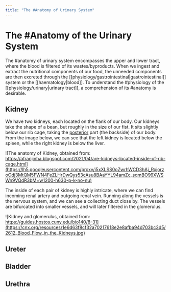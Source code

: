 ```yaml
---
title: "The #Anatomy of Urinary System"
---
```


# The #Anatomy of the Urinary System

The #anatomy of urinary system encompasses the upper and lower tract, where the blood is filtered of its wastes/byproducts. When we ingest and extract the nutritional components of our food, the unneeded components are then excreted through the [[physiology/gastrointestinal|gastrointestinal]] system or the [[haematology|blood]]. To understand the #physiology of the [[physiology/urinary|urinary tract]], a comprehension of its #anatomy is desirable.

## Kidney

We have two kidneys, each located on the flank of our body. Our kidneys take the shape of a bean, but roughly in the size of our fist. It sits slightly below our rib cage, taking the [posterior](https://en.wikipedia.org/wiki/Anatomical_terms_of_location#Anterior_and_posterior) part (the backside) of our body. From the image below, we can see that the left kidney is located below the spleen, while the right kidney is below the liver.

![The anatomy of Kidney, obtained from: https://afranjinha.blogspot.com/2021/04/are-kidneys-located-inside-of-rib-cage.html](https://lh5.googleusercontent.com/proxy/i5xXLSS0oZwrhWCD3hAj_RxjorzoOdj3MtQM5FWN4FeZLHrDwQys53cAsu8BAaYYL94amZc_sqmBO99XWSWn9VQdR3bM=w1200-h630-p-k-no-nu)

The inside of each pair of kidney is highly intricate, where we can find incoming renal artery and outgoing renal vein. Running along the vessels is the nervous system, and we can see a collecting duct close by. The vessels are bifurcated into smaller vessels, and will later filtered in the glomerulus.

![Kidney and glomerulus, obtained from: https://guides.hostos.cuny.edu/bio140/8-31](https://cnx.org/resources/1e6d63f8cf32a70217618e2e8afba94d703bc3d5/2612_Blood_Flow_in_the_Kidneys.jpg)

## Ureter

## Bladder

## Urethra